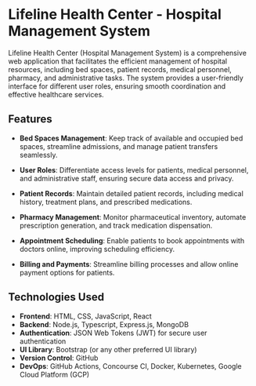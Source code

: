 # Lifeline Health Center - Hospital Management System

<!-- ![Hospital Management System](https://example.com/path/to/your/logo.png) -->

Lifeline Health Center (Hospital Management System) is a comprehensive web application that facilitates the efficient management of hospital resources, including bed spaces, patient records, medical personnel, pharmacy, and administrative tasks. The system provides a user-friendly interface for different user roles, ensuring smooth coordination and effective healthcare services.

## Features

- **Bed Spaces Management**: Keep track of available and occupied bed spaces, streamline admissions, and manage patient transfers seamlessly.

- **User Roles**: Differentiate access levels for patients, medical personnel, and administrative staff, ensuring secure data access and privacy.

- **Patient Records**: Maintain detailed patient records, including medical history, treatment plans, and prescribed medications.

- **Pharmacy Management**: Monitor pharmaceutical inventory, automate prescription generation, and track medication dispensation.

- **Appointment Scheduling**: Enable patients to book appointments with doctors online, improving scheduling efficiency.

- **Billing and Payments**: Streamline billing processes and allow online payment options for patients.

## Technologies Used

- **Frontend**: HTML, CSS, JavaScript, React
- **Backend**: Node.js, Typescript, Express.js, MongoDB
- **Authentication**: JSON Web Tokens (JWT) for secure user authentication
- **UI Library**: Bootstrap (or any other preferred UI library)
- **Version Control**: GitHub
- **DevOps**: GitHub Actions, Concourse CI, Docker, Kubernetes, Google Cloud Platform (GCP) 

